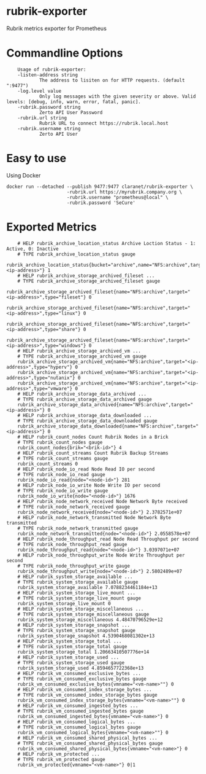 # rubrik-exporter
Rubrik metrics exporter for Prometheus

Commandline Options
=====================

        Usage of rubrik-exporter:
        -listen-address string
                The address to lisiten on for HTTP requests. (default ":9477")
        -log.level value
                Only log messages with the given severity or above. Valid levels: [debug, info, warn, error, fatal, panic].
        -rubrik.password string
                Zerto API User Password
        -rubrik.url string
                Rubrik URL to connect https://rubrik.local.host
        -rubrik.username string
                Zerto API User

Easy to use
=============

Using Docker 

    docker run --detached --publish 9477:9477 claranet/rubrik-exporter \
                          -rubrik.url https://myrubrik.company.org \
                          -rubrik.username "prometheus@local" \
                          -rubrik.password 'SeCure'

Exported Metrics
==================

        # HELP rubrik_archive_location_status Archive Loction Status - 1: Active, 0: Inactive
        # TYPE rubrik_archive_location_status gauge
        rubrik_archive_location_status{bucket="archive",name="NFS:archive",target="<ip-address>"} 1
        # HELP rubrik_archive_storage_archived_fileset ...
        # TYPE rubrik_archive_storage_archived_fileset gauge
        rubrik_archive_storage_archived_fileset{name="NFS:archive",target="<ip-address>",type="fileset"} 0
        rubrik_archive_storage_archived_fileset{name="NFS:archive",target="<ip-address>",type="linux"} 0
        rubrik_archive_storage_archived_fileset{name="NFS:archive",target="<ip-address>",type="share"} 0
        rubrik_archive_storage_archived_fileset{name="NFS:archive",target="<ip-address>",type="windows"} 0
        # HELP rubrik_archive_storage_archived_vm ...
        # TYPE rubrik_archive_storage_archived_vm gauge
        rubrik_archive_storage_archived_vm{name="NFS:archive",target="<ip-address>",type="hyperv"} 0
        rubrik_archive_storage_archived_vm{name="NFS:archive",target="<ip-address>",type="nutanix"} 0
        rubrik_archive_storage_archived_vm{name="NFS:archive",target="<ip-address>",type="vmware"} 0
        # HELP rubrik_archive_storage_data_archived ...
        # TYPE rubrik_archive_storage_data_archived gauge
        rubrik_archive_storage_data_archived{name="NFS:archive",target="<ip-address>"} 0
        # HELP rubrik_archive_storage_data_downloaded ...
        # TYPE rubrik_archive_storage_data_downloaded gauge
        rubrik_archive_storage_data_downloaded{name="NFS:archive",target="<ip-address>"} 0
        # HELP rubrik_count_nodes Count Rubrik Nodes in a Brick
        # TYPE rubrik_count_nodes gauge
        rubrik_count_nodes{brik="<brik-id>"} 4
        # HELP rubrik_count_streams Count Rubrik Backup Streams
        # TYPE rubrik_count_streams gauge
        rubrik_count_streams 0
        # HELP rubrik_node_io_read Node Read IO per second
        # TYPE rubrik_node_io_read gauge
        rubrik_node_io_read{node="<node-id>"} 281
        # HELP rubrik_node_io_write Node Write IO per second
        # TYPE rubrik_node_io_write gauge
        rubrik_node_io_write{node="<node-id>"} 1676
        # HELP rubrik_node_network_received Node Network Byte received
        # TYPE rubrik_node_network_received gauge
        rubrik_node_network_received{node="<node-id>"} 2.3782571e+07
        # HELP rubrik_node_network_transmitted Node Network Byte transmitted
        # TYPE rubrik_node_network_transmitted gauge
        rubrik_node_network_transmitted{node="<node-id>"} 2.0558578e+07
        # HELP rubrik_node_throughput_read Node Read Throughput per second
        # TYPE rubrik_node_throughput_read gauge
        rubrik_node_throughput_read{node="<node-id>"} 3.0397071e+07
        # HELP rubrik_node_throughput_write Node Write Throughput per second
        # TYPE rubrik_node_throughput_write gauge
        rubrik_node_throughput_write{node="<node-id>"} 2.5802489e+07
        # HELP rubrik_system_storage_available ...
        # TYPE rubrik_system_storage_available gauge
        rubrik_system_storage_available 7.0788234461184e+13
        # HELP rubrik_system_storage_live_mount ...
        # TYPE rubrik_system_storage_live_mount gauge
        rubrik_system_storage_live_mount 0
        # HELP rubrik_system_storage_miscellaneous ...
        # TYPE rubrik_system_storage_miscellaneous gauge
        rubrik_system_storage_miscellaneous 4.48470796529e+12
        # HELP rubrik_system_storage_snapshot ...
        # TYPE rubrik_system_storage_snapshot gauge
        rubrik_system_storage_snapshot 4.5390468081302e+13
        # HELP rubrik_system_storage_total ...
        # TYPE rubrik_system_storage_total gauge
        rubrik_system_storage_total 1.20663410507776e+14
        # HELP rubrik_system_storage_used ...
        # TYPE rubrik_system_storage_used gauge
        rubrik_system_storage_used 4.8594657722368e+13
        # HELP rubrik_vm_consumed_exclusive_bytes ...
        # TYPE rubrik_vm_consumed_exclusive_bytes gauge
        rubrik_vm_consumed_exclusive_bytes{vmname="<vm-name>""} 0
        # HELP rubrik_vm_consumed_index_storage_bytes ...
        # TYPE rubrik_vm_consumed_index_storage_bytes gauge
        rubrik_vm_consumed_index_storage_bytes{vmname="<vm-name>""} 0
        # HELP rubrik_vm_consumed_ingested_bytes ...
        # TYPE rubrik_vm_consumed_ingested_bytes gauge
        rubrik_vm_consumed_ingested_bytes{vmname="<vm-name>"} 0
        # HELP rubrik_vm_consumed_logical_bytes ...
        # TYPE rubrik_vm_consumed_logical_bytes gauge
        rubrik_vm_consumed_logical_bytes{vmname="<vm-name>""} 0
        # HELP rubrik_vm_consumed_shared_physical_bytes ...
        # TYPE rubrik_vm_consumed_shared_physical_bytes gauge
        rubrik_vm_consumed_shared_physical_bytes{vmname="<vm-name>"} 0
        # HELP rubrik_vm_protected ...
        # TYPE rubrik_vm_protected gauge
        rubrik_vm_protected{vmname="<vm-name>"} 0|1
